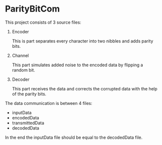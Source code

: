 # ParityBitCom
This project consists of 3 source files:
<ol>
  <li>Encoder</li>
  <p>This is part separates every character into two nibbles and adds parity bits.</p>
  <li>Channel</li>
  <p>This part simulates added noise to the encoded data by flipping a random bit.</p>
  <li>Decoder</li>
  <p>This part receives the data and corrects the corrupted data with the help of the parity bits.</p>
</ol>
The data communication is between 4 files:
<ul>
  <li>inputData
    <li>encodedData
      <li>transmittedData
        <li>decodedData
          </ul>
In the end the inputData file should be equal to the decodedData file.
